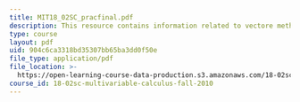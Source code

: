 ```yaml
---
title: MIT18_02SC_pracfinal.pdf
description: This resource contains information related to vectore methods.
type: course
layout: pdf
uid: 904c6ca3318bd35307bb65ba3dd0f50e
file_type: application/pdf
file_location: >-
  https://open-learning-course-data-production.s3.amazonaws.com/18-02sc-multivariable-calculus-fall-2010/904c6ca3318bd35307bb65ba3dd0f50e_MIT18_02SC_pracfinal.pdf
course_id: 18-02sc-multivariable-calculus-fall-2010
---
```

